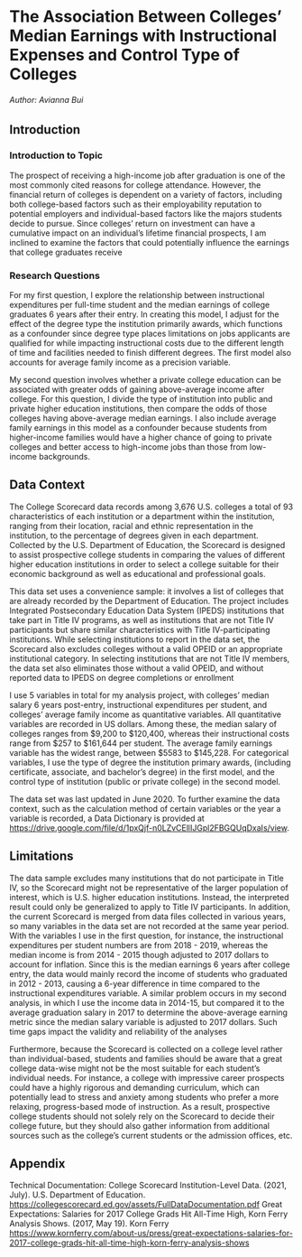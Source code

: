 # The Association Between Colleges’ Median Earnings with Instructional Expenses and Control Type of Colleges
###### Author: Avianna Bui

## Introduction

### Introduction to Topic
The prospect of receiving a high-income job after graduation is one of the most commonly cited reasons for college attendance. However, the financial return of colleges is dependent on a variety of factors, including both college-based factors such as their employability reputation to potential employers and individual-based factors like the majors students decide to pursue. Since colleges’ return on investment can have a cumulative impact on an individual’s lifetime financial prospects, I am inclined to examine the factors that could potentially influence the earnings that college graduates receive

### Research Questions
For my first question, I explore the relationship between instructional expenditures per full-time student and the median earnings of college graduates 6 years after their entry. In creating this model, I adjust for the effect of the degree type the institution primarily awards, which functions as a confounder since degree type places limitations on jobs applicants are qualified for while impacting instructional costs due to the different length of time and facilities needed to finish different degrees. The first model also accounts for average family income as a precision variable. 

My second question involves whether a private college education can be associated with greater odds of gaining above-average income after college. For this question, I divide the type of institution into public and private higher education institutions, then compare the odds of those colleges having above-average median earnings. I also include average family earnings in this model as a confounder because students from higher-income families would have a higher chance of going to private colleges and better access to high-income jobs than those from low-income backgrounds. 

## Data Context
The College Scorecard data records among 3,676 U.S. colleges a total of 93 characteristics of each institution or a department within the institution, ranging from their location, racial and ethnic representation in the institution, to the percentage of degrees given in each department. Collected by the U.S. Department of Education, the Scorecard is designed to assist prospective college students in comparing the values of different higher education institutions in order to select a college suitable for their economic background as well as educational and professional goals. 

This data set uses a convenience sample: it involves a list of colleges that are already recorded by the Department of Education. The project includes Integrated Postsecondary Education Data System (IPEDS) institutions that take part in Title IV programs, as well as institutions that are not Title IV participants but share similar characteristics with Title IV-participating institutions. While selecting institutions to report in the data set, the Scorecard also excludes colleges without a valid OPEID or an appropriate institutional category. In selecting institutions that are not Title IV members, the data set also eliminates those without a valid OPEID, and without reported data to IPEDS on degree completions or enrollment

I use 5 variables in total for my analysis project, with colleges’ median salary 6 years post-entry, instructional expenditures per student, and colleges’ average family income as quantitative variables. All quantitative variables are recorded in US dollars. Among these, the median salary of colleges ranges from $9,200 to $120,400, whereas their instructional costs range from $257 to $161,644 per student. The average family earnings variable has the widest range, between $5583 to $145,228. For categorical variables, I use the type of degree the institution primary awards, (including certificate, associate, and bachelor’s degree) in the first model, and the control type of institution (public or private college) in the second model. 

The data set was last updated in June 2020. To further examine the data context, such as the calculation method of certain variables or the year a variable is recorded, a Data Dictionary is provided at https://drive.google.com/file/d/1pxQjf-n0LZvCEllIJGpl2FBGQUqDxaIs/view.

## Limitations
The data sample excludes many institutions that do not participate in Title IV, so the Scorecard might not be representative of the larger population of interest, which is U.S. higher education institutions. Instead, the interpreted result could only be generalized to apply to Title IV participants. In addition, the current Scorecard is merged from data files collected in various years, so many variables in the data set are not recorded at the same year period. With the variables I use in the first question, for instance, the instructional expenditures per student numbers are from 2018 - 2019, whereas the median income is from 2014 - 2015 though adjusted to 2017 dollars to account for inflation. Since this is the median earnings 6 years after college entry, the data would mainly record the income of students who graduated in 2012 - 2013, causing a 6-year difference in time compared to the instructional expenditures variable. A similar problem occurs in my second analysis, in which I use the income data in 2014-15, but compared it to the average graduation salary in 2017 to determine the above-average earning metric since the median salary variable is adjusted to 2017 dollars. Such time gaps impact the validity and reliability of the analyses

Furthermore, because the Scorecard is collected on a college level rather than individual-based, students and families should be aware that a great college data-wise might not be the most suitable for each student’s individual needs. For instance, a college with impressive career prospects could have a highly rigorous and demanding curriculum, which can potentially lead to stress and anxiety among students who prefer a more relaxing, progress-based mode of instruction. As a result, prospective college students should not solely rely on the Scorecard to decide their college future, but they should also gather information from additional sources such as the college’s current students or the admission offices, etc. 

## Appendix
Technical Documentation: College Scorecard Institution-Level Data. (2021, July). U.S. Department of Education.
    https://collegescorecard.ed.gov/assets/FullDataDocumentation.pdf 
Great Expectations: Salaries for 2017 College Grads Hit All-Time High, Korn Ferry Analysis Shows. (2017, May 19). Korn Ferry 
    https://www.kornferry.com/about-us/press/great-expectations-salaries-for-2017-college-grads-hit-all-time-high-korn-ferry-analysis-shows 

